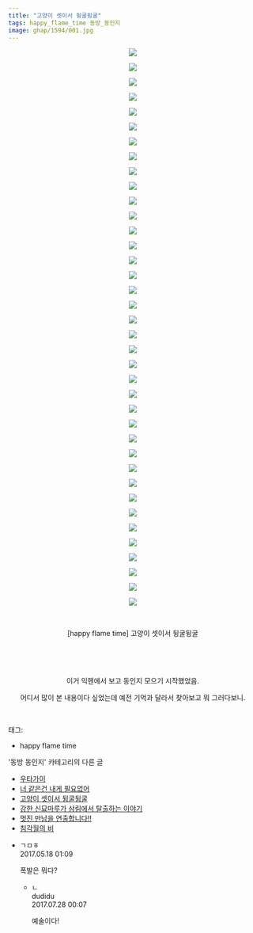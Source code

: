 ```yaml
---
title: "고양이 셋이서 뒹굴뒹굴"
tags: happy_flame_time 동방_동인지
image: ghap/1594/001.jpg
---
```

<div class="article">
<p style="text-align: center; clear: none; float: none;"><img src="{{ site.nasurl }}/ghap/1594/001.jpg"/></p>
<p style="text-align: center; clear: none; float: none;"><img src="{{ site.nasurl }}/ghap/1594/002.jpg"/></p>
<p style="text-align: center; clear: none; float: none;"><img src="{{ site.nasurl }}/ghap/1594/003.jpg"/></p>
<p style="text-align: center; clear: none; float: none;"><img src="{{ site.nasurl }}/ghap/1594/004.jpg"/></p>
<p style="text-align: center; clear: none; float: none;"><img src="{{ site.nasurl }}/ghap/1594/005.jpg"/></p>
<p style="text-align: center; clear: none; float: none;"><img src="{{ site.nasurl }}/ghap/1594/006.jpg"/></p>
<p style="text-align: center; clear: none; float: none;"><img src="{{ site.nasurl }}/ghap/1594/007.jpg"/></p>
<p style="text-align: center; clear: none; float: none;"><img src="{{ site.nasurl }}/ghap/1594/008.jpg"/></p>
<p style="text-align: center; clear: none; float: none;"><img src="{{ site.nasurl }}/ghap/1594/009.jpg"/></p>
<p style="text-align: center; clear: none; float: none;"><img src="{{ site.nasurl }}/ghap/1594/010.jpg"/></p>
<p style="text-align: center; clear: none; float: none;"><img src="{{ site.nasurl }}/ghap/1594/011.jpg"/></p>
<p style="text-align: center; clear: none; float: none;"><img src="{{ site.nasurl }}/ghap/1594/012.jpg"/></p>
<p style="text-align: center; clear: none; float: none;"><img src="{{ site.nasurl }}/ghap/1594/013.jpg"/></p>
<p style="text-align: center; clear: none; float: none;"><img src="{{ site.nasurl }}/ghap/1594/014.jpg"/></p>
<p style="text-align: center; clear: none; float: none;"><img src="{{ site.nasurl }}/ghap/1594/015.jpg"/></p>
<p style="text-align: center; clear: none; float: none;"><img src="{{ site.nasurl }}/ghap/1594/016.jpg"/></p>
<p style="text-align: center; clear: none; float: none;"><img src="{{ site.nasurl }}/ghap/1594/017.jpg"/></p>
<p style="text-align: center; clear: none; float: none;"><img src="{{ site.nasurl }}/ghap/1594/018.jpg"/></p>
<p style="text-align: center; clear: none; float: none;"><img src="{{ site.nasurl }}/ghap/1594/019.jpg"/></p>
<p style="text-align: center; clear: none; float: none;"><img src="{{ site.nasurl }}/ghap/1594/020.jpg"/></p>
<p style="text-align: center; clear: none; float: none;"><img src="{{ site.nasurl }}/ghap/1594/021.jpg"/></p>
<p style="text-align: center; clear: none; float: none;"><img src="{{ site.nasurl }}/ghap/1594/022.jpg"/></p>
<p style="text-align: center; clear: none; float: none;"><img src="{{ site.nasurl }}/ghap/1594/023.jpg"/></p>
<p style="text-align: center; clear: none; float: none;"><img src="{{ site.nasurl }}/ghap/1594/024.jpg"/></p>
<p style="text-align: center; clear: none; float: none;"><img src="{{ site.nasurl }}/ghap/1594/025.jpg"/></p>
<p style="text-align: center; clear: none; float: none;"><img src="{{ site.nasurl }}/ghap/1594/026.jpg"/></p>
<p style="text-align: center; clear: none; float: none;"><img src="{{ site.nasurl }}/ghap/1594/027.jpg"/></p>
<p style="text-align: center; clear: none; float: none;"><img src="{{ site.nasurl }}/ghap/1594/028.jpg"/></p>
<p style="text-align: center; clear: none; float: none;"><img src="{{ site.nasurl }}/ghap/1594/029.jpg"/></p>
<p style="text-align: center; clear: none; float: none;"><img src="{{ site.nasurl }}/ghap/1594/030.jpg"/></p>
<p style="text-align: center; clear: none; float: none;"><img src="{{ site.nasurl }}/ghap/1594/031.jpg"/></p>
<p style="text-align: center; clear: none; float: none;"><img src="{{ site.nasurl }}/ghap/1594/032.jpg"/></p>
<p style="text-align: center; clear: none; float: none;"><img src="{{ site.nasurl }}/ghap/1594/033.jpg"/></p>
<p style="text-align: center; clear: none; float: none;"><img src="{{ site.nasurl }}/ghap/1594/034.jpg"/></p>
<p style="text-align: center; clear: none; float: none;"><img src="{{ site.nasurl }}/ghap/1594/035.jpg"/></p>
<p style="text-align: center; clear: none; float: none;"><img src="{{ site.nasurl }}/ghap/1594/036.jpg"/></p>
<p style="text-align: center; clear: none; float: none;"><img src="{{ site.nasurl }}/ghap/1594/037.jpg"/></p>
<p style="text-align: center; clear: none; float: none;"><img src="{{ site.nasurl }}/ghap/1594/038.jpg"/></p>
<p style="text-align: center; clear: none; float: none;"><br/></p>
<p style="text-align: center; clear: none; float: none;">[happy flame time] 고양이 셋이서 뒹굴뒹굴</p>
<p style="text-align: center; clear: none; float: none;"><br/></p>
<p style="text-align: center; clear: none; float: none;"><br/></p>
<p style="text-align: center; clear: none; float: none;">이거 익헨에서 보고 동인지 모으기 시작했었음.</p>
<p style="text-align: center; clear: none; float: none;">어디서 많이 본 내용이다 싶었는데 예전 기억과 달라서 찾아보고 뭐 그러다보니.</p>
<p><br/></p>
</div><div class="tagTrail">
<p>태그: </p>
<ul>
<li>happy flame time</li>
</ul>
</div><div class="another">
<p>'동방 동인지' 카테고리의 다른 글</p>
<ul>
<li><a href="/2016-08-15-ghap_1597">우타가이</a></li>
<li><a href="/2016-08-15-ghap_1596">너 같은건 내게 필요없어</a></li>
<li><a href="/2016-08-15-ghap_1594">고양이 셋이서 뒹굴뒹굴</a></li>
<li><a href="/2016-08-15-ghap_1593">강한 신묘마루가 삼림에서 탈출하는 이야기</a></li>
<li><a href="/2016-08-15-ghap_1592">멋진 만남을 연출합니다!!</a></li>
<li><a href="/2016-08-15-ghap_1591">침각월의 비</a></li>
</ul>
</div><div class="cb_module cb_fluid">
<div class="cb_wrt cb_profile">
<div class="comment">
<ul>
<li class="cb_thumb_off" id="comment14991787">
<div class="cb_comment_area">
<div class="cb_info_area">
<div class="cb_section">
<span class="cb_nick_name">ㄱㅁㅎ</span>
</div>
<div class="cb_section">
<span class="cb_date">2017.05.18 01:09 </span>
</div>
</div>
<div class="cb_dsc_comment">
<p class="cb_dsc">
											폭발은 뭐다?
										</p>
</div>
<ul>
<li class="cb_thumb_off" id="comment15045958">
<span class="cb_bu_subnode">ㄴ</span>
<div class="cb_comment_area">
<div class="cb_info_area">
<div class="cb_section">
<span class="cb_nick_name">dudidu</span>
</div>
<div class="cb_section">
<span class="cb_date">2017.07.28 00:07 </span>
</div>
</div>
<div class="cb_dsc_comment">
<p class="cb_dsc">
																예술이다!
															</p>
</div>
</div>
</li>
</ul>
</div></li>
</ul>
</div>
</div><!-- commentList close -->
</div>
<br/>
<p id="refer"></p>
<br/>
